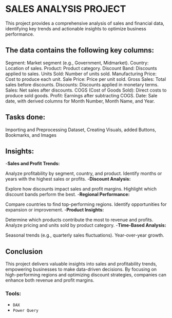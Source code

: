 # SALES ANALYSIS PROJECT

This project provides a comprehensive analysis of sales and financial data, identifying key trends and actionable insights to optimize business performance.

## The data contains the following key columns:

Segment: Market segment (e.g., Government, Midmarket).
Country: Location of sales.
Product: Product category.
Discount Band: Discounts applied to sales.
Units Sold: Number of units sold.
Manufacturing Price: Cost to produce each unit.
Sale Price: Price per unit sold.
Gross Sales: Total sales before discounts.
Discounts: Discounts applied in monetary terms.
Sales: Net sales after discounts.
COGS (Cost of Goods Sold): Direct costs to produce sold goods.
Profit: Earnings after subtracting COGS.
Date: Sale date, with derived columns for Month Number, Month Name, and Year.

## Tasks done:
Importing and Preprocessing Dataset, Creating Visuals, added Buttons, Bookmarks, and Images

## Insights:
-**Sales and Profit Trends:**

Analyze profitability by segment, country, and product.
Identify months or years with the highest sales or profits.
-**Discount Analysis:**

Explore how discounts impact sales and profit margins.
Highlight which discount bands perform the best.
-**Regional Performance:**

Compare countries to find top-performing regions.
Identify opportunities for expansion or improvement.
-**Product Insights:**

Determine which products contribute the most to revenue and profits.
Analyze pricing and units sold by product category.
-**Time-Based Analysis:**

Seasonal trends (e.g., quarterly sales fluctuations).
Year-over-year growth.

## Conclusion
This project delivers valuable insights into sales and profitability trends, empowering businesses to make data-driven decisions. By focusing on high-performing regions and optimizing discount strategies, companies can enhance both revenue and profit margins.

### Tools:
  - `DAX`
  - `Power Query`
